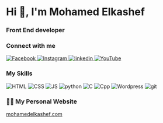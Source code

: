 <h1>Hi 👋, I'm Mohamed Elkashef</h1>
<h3>Front End developer</h3>

<h3>Connect with me</h3>
<a href="https://www.facebook.com/mohamedelkashef15" target="_blank">
    <img src="./img/facebook.png" alt="Facebook">
</a>
<a href="https://www.instagram.com/mohamedelkashef15/" target="_blank">
    <img src="./img/instagram.png" alt="Instagram">
</a>
<a href="https://www.linkedin.com/in/mohamedelkashef/" target="_blank">
    <img src="./img/linkedin.png" alt="linkedin">
</a>
<a href="https://www.youtube.com/c/MohamedElkashef15" target="_blank">
    <img src="./img/youtube.png" alt="YouTube">
</a>

<h3>My Skills</h3>
<img src="./img/HTML.png" alt="HTML">
<img src="./img/css.png" alt="CSS">
<img src="./img/js.png" alt="JS">
<img src="./img/python.png" alt="python">
<img src="./img/c.png" alt="C">
<img src="./img/cpp.png" alt="Cpp">
<img src="./img/wordpress.png" alt="Wordpress">
<img src="./img/git.png" alt="git">

<h3> 👨‍💻 My Personal Website</h3>
<a href="https://mohamedelkashef.com" target="_blank">mohamedelkashef.com</a>

